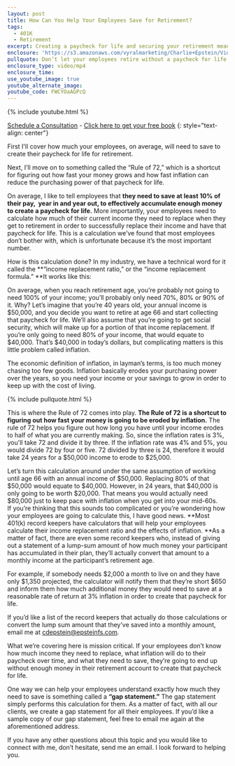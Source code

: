 ```yaml
---
layout: post
title: How Can You Help Your Employees Save for Retirement?
tags:
  - 401K
  - Retirement
excerpt: Creating a paycheck for life and securing your retirement means knowing how to calculate your income replacement ratio and preparing for the effects of inflation.
enclosure: 'https://s3.amazonaws.com/vyralmarketing/Charlie+Epstein/Videos/2017+Videos/How+Can+You+Help+Your+Employees+Save+for+Retirement%253F+-+The+401K+Coach.mp4'
pullquote: Don’t let your employees retire without a paycheck for life.
enclosure_type: video/mp4
enclosure_time:
use_youtube_image: true
youtube_alternate_image:
youtube_code: FWCYOaAGPcQ
---
```



{% include youtube.html %}

[Schedule a Consultation](https://secure.scheduleonce.com/Consultation-EpsteinFinancial) - [Click here to get your free book](https://www.epsteinfinancial.com/free-book-offer.html)
{: style="text-align: center"}

First I'll cover how much your employees, on average, will need to save to create their paycheck for life for retirement.

Next, I’ll move on to something called the “Rule of 72,” which is a shortcut for figuring out how fast your money grows and how fast inflation can reduce the purchasing power of that paycheck for life.

On average, I like to tell employees that **they need to save at least 10% of their pay, &nbsp;year in and year out, to effectively accumulate enough money to create a paycheck for life.** More importantly, your employees need to calculate how much of their current income they need to replace when they get to retirement in order to successfully replace their income and have that paycheck for life. This is a calculation we’ve found that most employees don’t bother with, which is unfortunate because it’s the most important number.&nbsp;

How is this calculation done? In my industry, we have a technical word for it called the **“income replacement ratio,” or the “income replacement formula.”&nbsp;**It works like this:

On average, when you reach retirement age, you’re probably not going to need 100% of your income; you’ll probably only need 70%, 80% or 90% of it. Why? Let’s imagine that you’re 40 years old, your annual income is $50,000, and you decide you want to retire at age 66 and start collecting that paycheck for life. We’ll also assume that you’re going to get social security, which will make up for a portion of that income replacement. If you’re only going to need 80% of your income, that would equate to $40,000. That’s $40,000 in today’s dollars, but complicating matters is this little problem called inflation.&nbsp;

The economic definition of inflation, in layman’s terms, is too much money chasing too few goods. Inflation basically erodes your purchasing power over the years, so you need your income or your savings to grow in order to keep up with the cost of living.

{% include pullquote.html %}

This is where the Rule of 72 comes into play. **The Rule of 72 is a shortcut to figuring out how fast your money is going to be eroded by inflation.** The rule of 72 helps you figure out how long you have until your income erodes to half of what you are currently making. So, since the inflation rates is 3%, you'll take 72 and divide it by three. If the inflation rate was 4% and 5%, you would divide 72 by four or five. 72 divided by three is 24, therefore it would take 24 years for a $50,000 income to erode to $25,000.&nbsp;

Let’s turn this calculation around under the same assumption of working until age 66 with an annual income of $50,000. Replacing 80% of that $50,000 would equate to $40,000. However, in 24 years, that $40,000 is only going to be worth $20,000. That means you would actually need $80,000 just to keep pace with inflation when you get into your mid-60s.&nbsp;
<br>If you’re thinking that this sounds too complicated or you’re wondering how your employees are going to calculate this, I have good news. **Most 401(k) record keepers have calculators that will help your employees calculate their income replacement ratio and the effects of inflation.&nbsp;**As a matter of fact, there are even some record keepers who, instead of giving out a statement of a lump-sum amount of how much money your participant has accumulated in their plan, they’ll actually convert that amount to a monthly income at the participant’s retirement age.&nbsp;

For example, if somebody needs $2,000 a month to live on and they have only $1,350 projected, the calculator will notify them that they’re short $650 and inform them how much additional money they would need to save at a reasonable rate of return at 3% inflation in order to create that paycheck for life.&nbsp;

If you’d like a list of the record keepers that actually do those calculations or convert the lump sum amount that they’ve saved into a monthly amount, email me at [cdepstein@epsteinfs.com](javascript:void(location.href='mailto:'+String.fromCharCode(99,100,101,112,115,116,101,105,110,64,101,112,115,116,101,105,110,102,115,46,99,111,109))).

What we’re covering here is mission critical. If your employees don’t know how much income they need to replace, what inflation will do to their paycheck over time, and what they need to save, they’re going to end up without enough money in their retirement account to create that paycheck for life.&nbsp;

One way we can help your employees understand exactly how much they need to save is something called a **“gap statement.”** The gap statement simply performs this calculation for them. As a matter of fact, with all our clients, we create a gap statement for all their employees. If you’d like a sample copy of our gap statement, feel free to email me again at the aforementioned address.&nbsp;

If you have any other questions about this topic and you would like to connect with me, don’t hesitate, send me an email. I look forward to helping you.&nbsp;
